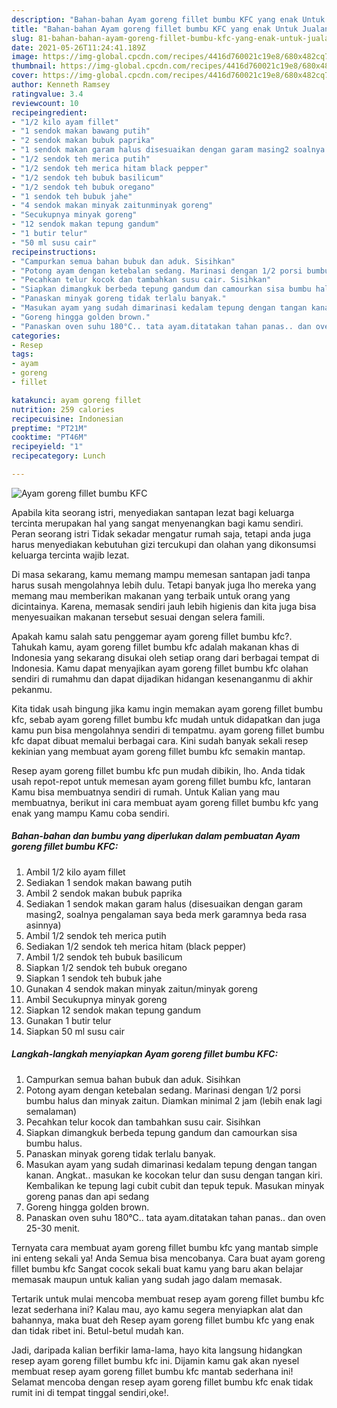 ```yaml
---
description: "Bahan-bahan Ayam goreng fillet bumbu KFC yang enak Untuk Jualan"
title: "Bahan-bahan Ayam goreng fillet bumbu KFC yang enak Untuk Jualan"
slug: 81-bahan-bahan-ayam-goreng-fillet-bumbu-kfc-yang-enak-untuk-jualan
date: 2021-05-26T11:24:41.189Z
image: https://img-global.cpcdn.com/recipes/4416d760021c19e8/680x482cq70/ayam-goreng-fillet-bumbu-kfc-foto-resep-utama.jpg
thumbnail: https://img-global.cpcdn.com/recipes/4416d760021c19e8/680x482cq70/ayam-goreng-fillet-bumbu-kfc-foto-resep-utama.jpg
cover: https://img-global.cpcdn.com/recipes/4416d760021c19e8/680x482cq70/ayam-goreng-fillet-bumbu-kfc-foto-resep-utama.jpg
author: Kenneth Ramsey
ratingvalue: 3.4
reviewcount: 10
recipeingredient:
- "1/2 kilo ayam fillet"
- "1 sendok makan bawang putih"
- "2 sendok makan bubuk paprika"
- "1 sendok makan garam halus disesuaikan dengan garam masing2 soalnya pengalaman saya beda merk garamnya beda rasa asinnya"
- "1/2 sendok teh merica putih"
- "1/2 sendok teh merica hitam black pepper"
- "1/2 sendok teh bubuk basilicum"
- "1/2 sendok teh bubuk oregano"
- "1 sendok teh bubuk jahe"
- "4 sendok makan minyak zaitunminyak goreng"
- "Secukupnya minyak goreng"
- "12 sendok makan tepung gandum"
- "1 butir telur"
- "50 ml susu cair"
recipeinstructions:
- "Campurkan semua bahan bubuk dan aduk. Sisihkan"
- "Potong ayam dengan ketebalan sedang. Marinasi dengan 1/2 porsi bumbu halus dan minyak zaitun. Diamkan minimal 2 jam (lebih enak lagi semalaman)"
- "Pecahkan telur kocok dan tambahkan susu cair. Sisihkan"
- "Siapkan dimangkuk berbeda tepung gandum dan camourkan sisa bumbu halus."
- "Panaskan minyak goreng tidak terlalu banyak."
- "Masukan ayam yang sudah dimarinasi kedalam tepung dengan tangan kanan. Angkat.. masukan ke kocokan telur dan susu dengan tangan kiri. Kembalikan ke tepung lagi cubit cubit dan tepuk tepuk. Masukan minyak goreng panas dan api sedang"
- "Goreng hingga golden brown."
- "Panaskan oven suhu 180°C.. tata ayam.ditatakan tahan panas.. dan oven 25-30 menit."
categories:
- Resep
tags:
- ayam
- goreng
- fillet

katakunci: ayam goreng fillet 
nutrition: 259 calories
recipecuisine: Indonesian
preptime: "PT21M"
cooktime: "PT46M"
recipeyield: "1"
recipecategory: Lunch

---
```



![Ayam goreng fillet bumbu KFC](https://img-global.cpcdn.com/recipes/4416d760021c19e8/680x482cq70/ayam-goreng-fillet-bumbu-kfc-foto-resep-utama.jpg)

Apabila kita seorang istri, menyediakan santapan lezat bagi keluarga tercinta merupakan hal yang sangat menyenangkan bagi kamu sendiri. Peran seorang istri Tidak sekadar mengatur rumah saja, tetapi anda juga harus menyediakan kebutuhan gizi tercukupi dan olahan yang dikonsumsi keluarga tercinta wajib lezat.

Di masa  sekarang, kamu memang mampu memesan santapan jadi tanpa harus susah mengolahnya lebih dulu. Tetapi banyak juga lho mereka yang memang mau memberikan makanan yang terbaik untuk orang yang dicintainya. Karena, memasak sendiri jauh lebih higienis dan kita juga bisa menyesuaikan makanan tersebut sesuai dengan selera famili. 



Apakah kamu salah satu penggemar ayam goreng fillet bumbu kfc?. Tahukah kamu, ayam goreng fillet bumbu kfc adalah makanan khas di Indonesia yang sekarang disukai oleh setiap orang dari berbagai tempat di Indonesia. Kamu dapat menyajikan ayam goreng fillet bumbu kfc olahan sendiri di rumahmu dan dapat dijadikan hidangan kesenanganmu di akhir pekanmu.

Kita tidak usah bingung jika kamu ingin memakan ayam goreng fillet bumbu kfc, sebab ayam goreng fillet bumbu kfc mudah untuk didapatkan dan juga kamu pun bisa mengolahnya sendiri di tempatmu. ayam goreng fillet bumbu kfc dapat dibuat memalui berbagai cara. Kini sudah banyak sekali resep kekinian yang membuat ayam goreng fillet bumbu kfc semakin mantap.

Resep ayam goreng fillet bumbu kfc pun mudah dibikin, lho. Anda tidak usah repot-repot untuk memesan ayam goreng fillet bumbu kfc, lantaran Kamu bisa membuatnya sendiri di rumah. Untuk Kalian yang mau membuatnya, berikut ini cara membuat ayam goreng fillet bumbu kfc yang enak yang mampu Kamu coba sendiri.

<!--inarticleads1-->

##### Bahan-bahan dan bumbu yang diperlukan dalam pembuatan Ayam goreng fillet bumbu KFC:

1. Ambil 1/2 kilo ayam fillet
1. Sediakan 1 sendok makan bawang putih
1. Ambil 2 sendok makan bubuk paprika
1. Sediakan 1 sendok makan garam halus (disesuaikan dengan garam masing2, soalnya pengalaman saya beda merk garamnya beda rasa asinnya)
1. Ambil 1/2 sendok teh merica putih
1. Sediakan 1/2 sendok teh merica hitam (black pepper)
1. Ambil 1/2 sendok teh bubuk basilicum
1. Siapkan 1/2 sendok teh bubuk oregano
1. Siapkan 1 sendok teh bubuk jahe
1. Gunakan 4 sendok makan minyak zaitun/minyak goreng
1. Ambil Secukupnya minyak goreng
1. Siapkan 12 sendok makan tepung gandum
1. Gunakan 1 butir telur
1. Siapkan 50 ml susu cair




<!--inarticleads2-->

##### Langkah-langkah menyiapkan Ayam goreng fillet bumbu KFC:

1. Campurkan semua bahan bubuk dan aduk. Sisihkan
1. Potong ayam dengan ketebalan sedang. Marinasi dengan 1/2 porsi bumbu halus dan minyak zaitun. Diamkan minimal 2 jam (lebih enak lagi semalaman)
1. Pecahkan telur kocok dan tambahkan susu cair. Sisihkan
1. Siapkan dimangkuk berbeda tepung gandum dan camourkan sisa bumbu halus.
1. Panaskan minyak goreng tidak terlalu banyak.
1. Masukan ayam yang sudah dimarinasi kedalam tepung dengan tangan kanan. Angkat.. masukan ke kocokan telur dan susu dengan tangan kiri. Kembalikan ke tepung lagi cubit cubit dan tepuk tepuk. Masukan minyak goreng panas dan api sedang
1. Goreng hingga golden brown.
1. Panaskan oven suhu 180°C.. tata ayam.ditatakan tahan panas.. dan oven 25-30 menit.




Ternyata cara membuat ayam goreng fillet bumbu kfc yang mantab simple ini enteng sekali ya! Anda Semua bisa mencobanya. Cara buat ayam goreng fillet bumbu kfc Sangat cocok sekali buat kamu yang baru akan belajar memasak maupun untuk kalian yang sudah jago dalam memasak.

Tertarik untuk mulai mencoba membuat resep ayam goreng fillet bumbu kfc lezat sederhana ini? Kalau mau, ayo kamu segera menyiapkan alat dan bahannya, maka buat deh Resep ayam goreng fillet bumbu kfc yang enak dan tidak ribet ini. Betul-betul mudah kan. 

Jadi, daripada kalian berfikir lama-lama, hayo kita langsung hidangkan resep ayam goreng fillet bumbu kfc ini. Dijamin kamu gak akan nyesel membuat resep ayam goreng fillet bumbu kfc mantab sederhana ini! Selamat mencoba dengan resep ayam goreng fillet bumbu kfc enak tidak rumit ini di tempat tinggal sendiri,oke!.

